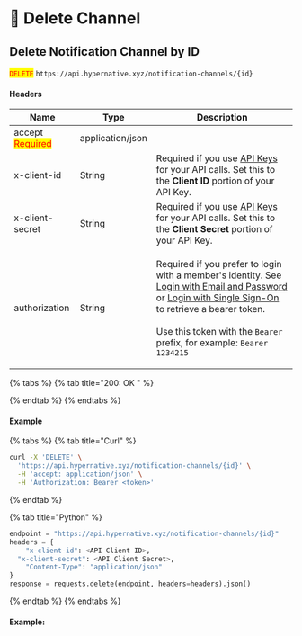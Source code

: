 # 🔴 Delete Channel

## Delete Notification Channel by ID

<mark style="color:red;">`DELETE`</mark> `https://api.hypernative.xyz/notification-channels/{id}`

#### Headers

| Name                                     | Type             | Description                                                                                                                                                                                                                                                                                                                                             |
| ---------------------------------------- | ---------------- | ------------------------------------------------------------------------------------------------------------------------------------------------------------------------------------------------------------------------------------------------------------------------------------------------------------------------------------------------------- |
| accept<br /><mark style="color:red;">Required</mark> | application/json |                                                                                                                                                                                                                                                                                                                                                         |
| x-client-id                              | String           | Required if you use [API Keys](../account/api-keys.md) for your API calls. Set this to the **Client ID** portion of your API Key.                                                                                                                                                                                                                       |
| x-client-secret                          | String           | Required if you use [API Keys](../account/api-keys.md) for your API calls. Set this to the **Client Secret** portion of your API Key.                                                                                                                                                                                                                   |
| authorization                            | String           | <p>Required if you prefer to login with a member's identity. See <a href="../account/login.md">Login with Email and Password</a> or <a href="../account/login-with-single-sign-on.md">Login with Single Sign-On</a> to retrieve a bearer token.<br><br>Use this token with the <code>Bearer</code> prefix, for example: <code>Bearer 1234215</code></p> |

{% tabs %}
{% tab title="200: OK " %}

{% endtab %}
{% endtabs %}

#### Example

{% tabs %}
{% tab title="Curl" %}
```bash
curl -X 'DELETE' \
  'https://api.hypernative.xyz/notification-channels/{id}' \
  -H 'accept: application/json' \
  -H 'Authorization: Bearer <token>'
```
{% endtab %}

{% tab title="Python" %}
```python
endpoint = "https://api.hypernative.xyz/notification-channels/{id}"
headers = {
    "x-client-id": <API Client ID>,
  "x-client-secret": <API Client Secret>,
    "Content-Type": "application/json"
}
response = requests.delete(endpoint, headers=headers).json()
```
{% endtab %}
{% endtabs %}

#### Example:
